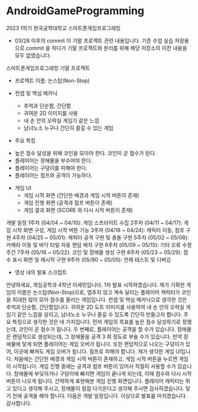 # AndroidGameProgramming
2023 1학기 한국공학대학교 스마트폰게임프로그래밍

- 03/28 이후의 commit 이 기말 프로젝트 관련 내용입니다.
  기존 수업 실습 저장용으로 commit 을 하다가 기말 프로젝트와 분리를 위해 해당 저장소의 이전 내용을 모두 없앴습니다.




스마트폰게임프로그래밍 기말 프로젝트
* 프로젝트 이름: 논스탑(Non-Stop)



* 컨셉 및 핵심 메카닉
  - 추억과 단순함, 간단함
  - 귀여운 2D 이미지를 사용
  - 내 손 안의 오락실 게임기 같은 느낌
  - 남녀노소 누구나 간단히 즐길 수 있는 게임
 
 
 
 * 주요 특징
  - 높은 점수 달성을 위해 코인을 모아야 한다. 코인이 곧 점수가 된다.
  - 플레이어는 장애물을 부수어야 한다.
  - 플레이어는 구덩이를 피해야 한다.
  - 플레이어는 점프와 공격이 가능하다.
  
  
  
* 게임 UI
  - 게임 시작 화면 (간단한 배경과 게임 시작 버튼이 존재)
  - 게임 진행 화면 (공격과 점프 버튼이 존재)
  - 게임 결과 화면 (SCORE 와 다시 시작 버튼이 존재)



개발 일정
  1주차 (04/04 ~ 04/10): 게임 스프라이트 수집
  2주차 (04/11 ~ 04/17): 게임 시작 화면 구성, 게임 시작 버튼 기능
  3주차 (04/18 ~ 04/24): 캐릭터 이동, 점프 구현
  4주차 (04/25 ~ 05/01): 캐릭터 공격 구현 및 충돌 구현
  5주차 (05/02 ~ 05/08): 카메라 이동 및 바닥 타일 자동 랜덤 배치 구현
  6주차 (05/09 ~ 05/15): 기타 오류 수정 주간
  7주차 (05/16 ~ 05/22): 코인 및 장애물 생성 구현
  8주차 (05/23 ~ 05/29): 점수 표시 화면 및 재시작 구현
  9주차 (05/90 ~ 05/05): 전체 테스트 및 디버깅




* 영상 내의 발표 스크립트

안녕하세요, 게임공학과 4학년 이세민입니다. 1차 발표 시작하겠습니다.
제가 기획한 게임의 이름은 논스탑(Non-Stop)으로, 멈추지 않고 계속 달리는 플레이어 캐릭터가 코인을 최대한 많이 모아 점수를 올리는 게임입니다. 컨셉 및 핵심 메카닉으로 생각한 것은 추억과 단순함, 간단함입니다. 귀여운 2D 도트 이미지를 사용하여 내 손 안의 오락실 게임기 같은 느낌을 살리고, 남녀노소 누구나 즐길 수 있도록 간단히 만들고자 합니다. 
주요 특징으로 생각한 것은 네 가지입니다. 먼저 게임의 목표를 높은 점수 달성하기로 정했는데, 코인이 곧 점수가 됩니다. 두 번째로, 플레이어는 공격을 할 수가 있습니다. 장애물은 랜덤적으로 생성되는데, 그 장애물을 공격 3 회 정도로 부술 수가 있습니다. 만약 장애물에 닿게 되면 플레이어는 게임 오버가 됩니다. 또한 랜덤적으로 나오는 구덩이가 있어, 이곳에 빠져도 게임 오버가 됩니다. 점프로 피해야 합니다.
제가 생각한 게임 UI입니다. 처음에는 간단한 배경과 게임 시작 버튼이 존재하고, 게임 시작 버튼을 누르면 게임이 시작됩니다. 게임 진행 중에는 공격과 점프 버튼이 있어서 적절히 사용할 수가 있습니다. 장애물에 부딪히거나 구덩이에 빠지면 게임이 끝나게 되는데, 이때 점수와 다시 시작 버튼이 나오게 됩니다.
간략하게 표현해본 게임 진행 화면입니다. 플레이어 캐릭터는 뛰고 있다고 생각해 주시고, 장애물이 점점 다가온다고 생각해 주시면 감사하겠습니다. 닿기 전에 공격을 해야 합니다. 
다음은 개발 일정입니다. 
이상으로 발표를 마치겠습니다. 감사합니다.
